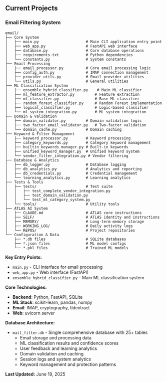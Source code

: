 ## Current Projects

### Email Filtering System
```
email/
├── Core System
│   ├── main.py                     # Main CLI application entry point
│   ├── web_app.py                  # FastAPI web interface
│   ├── database.py                 # Core database operations
│   ├── requirements.txt            # Python dependencies
│   └── constants.py                # System constants
├── Email Processing
│   ├── email_processor.py          # Core email processing logic
│   ├── config_auth.py              # IMAP connection management
│   ├── provider_utils.py           # Email provider utilities
│   └── utils.py                    # General utilities
├── ML Classification System
│   ├── ensemble_hybrid_classifier.py    # Main ML classifier
│   ├── ml_feature_extractor.py         # Feature extraction
│   ├── ml_classifier.py                # Base ML classifier
│   ├── random_forest_classifier.py     # Random Forest implementation
│   ├── logical_classifier.py           # Logic-based classifier
│   └── ml_system_integration.py        # ML system integration
├── Domain & Validation
│   ├── domain_validator.py         # Domain validation logic
│   ├── two_factor_email_validator.py   # Two-factor validation
│   └── domain_cache.py             # Domain caching
├── Keyword & Filter Management
│   ├── keyword_processor.py        # Keyword processing
│   ├── category_keywords.py        # Category keyword management
│   ├── builtin_keywords_manager.py # Built-in keywords
│   ├── unified_keyword_manager.py  # Unified keyword system
│   └── vendor_filter_integration.py # Vendor filtering
├── Database & Analytics
│   ├── db_logger.py                # Database logging
│   ├── db_analytics.py             # Analytics and reporting
│   ├── db_credentials.py           # Credential management
│   └── learning_analytics.py       # Learning analytics
├── Tests & Tools
│   ├── tests/                      # Test suite
│   │   ├── test_complete_vendor_integration.py
│   │   ├── test_domain_validation.py
│   │   └── test_ml_category_system.py
│   └── tools/                      # Utility tools
├── ATLAS AI System
│   ├── CLAUDE.md                   # ATLAS core instructions
│   ├── SELF/                       # ATLAS identity and instructions
│   ├── MEMORY/                     # Long-term memory storage
│   ├── WORKING_LOG/                # Daily activity logs
│   └── REPOS/                      # Project repositories
└── Configuration & Data
    ├── *.db files                  # SQLite databases
    ├── *.json files                # ML model configs
    └── *.pkl files                 # Trained ML models
```

**Key Entry Points:**
- `main.py` - CLI interface for email processing
- `web_app.py` - Web interface (FastAPI)
- `ensemble_hybrid_classifier.py` - Main ML classification system

**Core Technologies:**
- **Backend**: Python, FastAPI, SQLite
- **ML Stack**: scikit-learn, pandas, numpy
- **Email**: IMAP, cryptography, tldextract
- **Web**: uvicorn server

**Database Architecture:**
- `mail_filter.db` - Single comprehensive database with 25+ tables
  - Email storage and processing data
  - ML classification results and confidence scores  
  - User feedback and learning analytics
  - Domain validation and caching
  - Session logs and system analytics
  - Keyword management and protection patterns

**Last Updated:** June 19, 2025